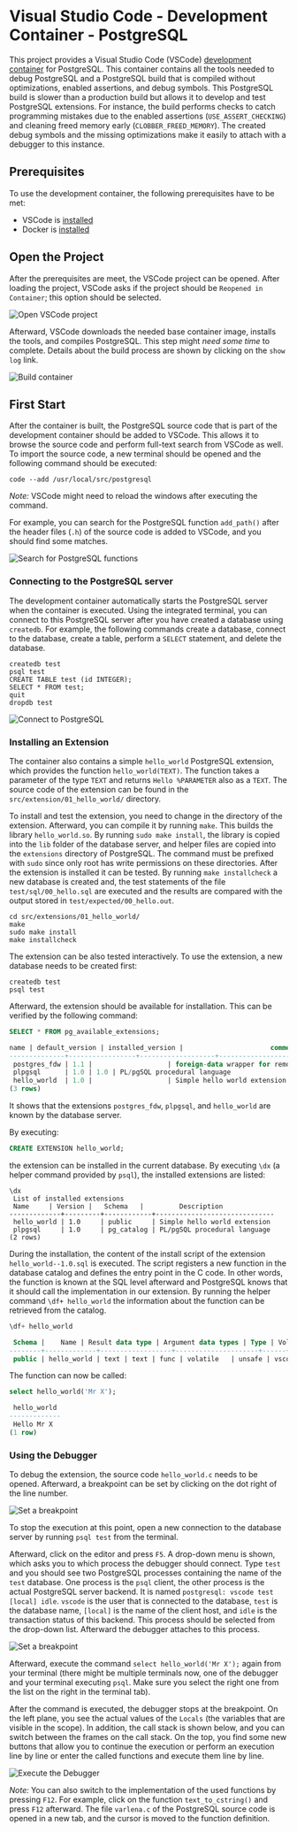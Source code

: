 # Visual Studio Code - Development Container - PostgreSQL

This project provides a Visual Studio Code (VSCode) [development container](https://code.visualstudio.com/docs/devcontainers/containers) for PostgreSQL. This container contains all the tools needed to debug PostgreSQL and a PostgreSQL build that is compiled without optimizations, enabled assertions, and debug symbols. This PostgreSQL build is slower than a production build but allows it to develop and test PostgreSQL extensions. For instance, the build performs checks to catch programming mistakes due to the enabled assertions (`USE_ASSERT_CHECKING`) and cleaning freed memory early (`CLOBBER_FREED_MEMORY`). The created debug symbols and the missing optimizations make it easily to attach with a debugger to this instance.

## Prerequisites

To use the development container, the following prerequisites have to be met:

* VSCode is [installed](https://code.visualstudio.com/Download)
* Docker is [installed](https://code.visualstudio.com/docs/devcontainers/tutorial#_install-docker)

## Open the Project

After the prerequisites are meet, the VSCode project can be opened. After loading the project, VSCode asks if the project should be `Reopened in Container`; this option should be selected.

![Open VSCode project](./docs/images/open_container.png)

Afterward, VSCode downloads the needed base container image, installs the tools, and compiles PostgreSQL. This step might _need some time_ to complete. Details about the build process are shown by clicking on the `show log` link.

![Build container](./docs/images/build_container.png)

## First Start

After the container is built, the PostgreSQL source code that is part of the development container should be added to VSCode. This allows it to browse the source code and perform full-text search from VSCode as well. To import the source code, a new terminal should be opened and the following command should be executed:

```
code --add /usr/local/src/postgresql
```

_Note:_ VSCode might need to reload the windows after executing the command.

For example, you can search for the PostgreSQL function `add_path()` after the header files (`.h`) of the source code is added to VSCode, and you should find some matches.

![Search for PostgreSQL functions](./docs/images/search.png)


### Connecting to the PostgreSQL server

The development container automatically starts the PostgreSQL server when the container is executed. Using the integrated terminal, you can connect to this PostgreSQL server after you have created a database using `createdb`. For example, the following commands create a database, connect to the database, create a table, perform a `SELECT` statement, and delete the database.

```
createdb test
psql test
CREATE TABLE test (id INTEGER);
SELECT * FROM test;
quit
dropdb test
```

![Connect to PostgreSQL](./docs/images/connect_psql.png)

### Installing an Extension

The container also contains a simple `hello_world` PostgreSQL extension, which provides the function `hello_world(TEXT)`. The function takes a parameter of the type `TEXT` and returns `Hello %PARAMETER` also as a `TEXT`. The source code of the extension can be found in the `src/extension/01_hello_world/` directory.

To install and test the extension, you need to change in the directory of the extension. Afterward, you can compile it by running `make`. This builds the library `hello_world.so`. By running `sudo make install`, the library is copied into the `lib` folder of the database server, and helper files are copied into the `extensions` directory of PostgreSQL. The command must be prefixed with `sudo` since only root has write permissions on these directories. After the extension is installed it can be tested. By running `make installcheck` a new database is created and, the test statements of the file `test/sql/00_hello.sql` are executed and the results are compared with the output stored in `test/expected/00_hello.out`.

```
cd src/extensions/01_hello_world/
make
sudo make install
make installcheck
```

The extension can be also tested interactively. To use the extension, a new database needs to be created first:

```
createdb test
psql test
```

Afterward, the extension should be available for installation. This can be verified by the following command:

```sql
SELECT * FROM pg_available_extensions;

name | default_version | installed_version |                      comment                       
--------------+-----------------+-------------------+----------------------------------------------------
 postgres_fdw | 1.1 |                   | foreign-data wrapper for remote PostgreSQL servers
 plpgsql      | 1.0 | 1.0 | PL/pgSQL procedural language
 hello_world  | 1.0 |                   | Simple hello world extension
(3 rows)
```

It shows that the extensions `postgres_fdw`, `plpgsql`, and `hello_world` are known by the database server.

By executing:

```sql
CREATE EXTENSION hello_world;
```

the extension can be installed in the current database. By executing `\dx` (a helper command provided by `psql`), the installed extensions are listed:

```
\dx
 List of installed extensions
 Name     | Version |   Schema   |         Description          
-------------+---------+------------+------------------------------
 hello_world | 1.0     | public     | Simple hello world extension
 plpgsql     | 1.0     | pg_catalog | PL/pgSQL procedural language
(2 rows)
```

During the installation, the content of the install script of the extension `hello_world--1.0.sql` is executed. The script registers a new function in the database catalog and defines the entry point in the C code. In other words, the function is known at the SQL level afterward and PostgreSQL knows that it should call the implementation in our extension. By running the helper command `\df+ hello_world` the information about the function can be retrieved from the catalog.

```sql
\df+ hello_world

 Schema |    Name | Result data type | Argument data types | Type | Volatility | Parallel | Owner | Security | Access privileges | Language | Internal name | Description 
--------+-------------+------------------+---------------------+------+------------+----------+--------+----------+-------------------+----------+---------------+-------------
 public | hello_world | text | text | func | volatile   | unsafe | vscode | invoker  |                   | c        | hello_world   | 
```

The function can now be called:

```sql
select hello_world('Mr X');

 hello_world 
-------------
 Hello Mr X
(1 row)
```

### Using the Debugger
To debug the extension, the source code `hello_world.c` needs to be opened. Afterward, a breakpoint can be set by clicking on the dot right of the line number.

![Set a breakpoint](./docs/images/set_breakpoint.png)

To stop the execution at this point, open a new connection to the database server by running `psql test` from the terminal.

Afterward, click on the editor and press `F5`. A drop-down menu is shown, which asks you to which process the debugger should connect. Type `test` and you should see two PostgreSQL processes containing the name of the `test` database. One process is the `psql` client, the other process is the actual PostgreSQL server backend. It is named `postgresql: vscode test [local] idle`. `vscode` is the user that is connected to the database, `test` is the database name, `[local]` is the name of the client host, and `idle` is the transaction status of this backend. This process should be selected from the drop-down list. Afterward the debugger attaches to this process.

![Set a breakpoint](./docs/images/attach_debugger.png)

Afterward, execute the command `select hello_world('Mr X');` again from your terminal (there might be multiple terminals now, one of the debugger and your terminal executing `psql`. Make sure you select the right one from the list on the right in the terminal tab).

After the command is executed, the debugger stops at the breakpoint. On the left plane, you see the actual values of the `Locals` (the variables that are visible in the scope). In addition, the call stack is shown below, and you can switch between the frames on the call stack. On the top, you find some new buttons that allow you to continue the execution or perform an execution line by line or enter the called functions and execute them line by line.

![Execute the Debugger](./docs/images/execute_debugger.png)


_Note:_ You can also switch to the implementation of the used functions by pressing `F12`. For example, click on the function `text_to_cstring()` and press `F12` afterward. The file `varlena.c` of the PostgreSQL source code is opened in a new tab, and the cursor is moved to the function definition.
